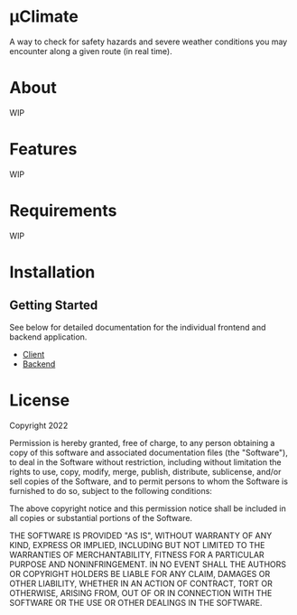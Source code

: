 # μClimate

A way to check for safety hazards and severe weather conditions you may encounter along a given route (in real time).

# About

WIP

# Features

WIP

# Requirements

WIP

# Installation
## Getting Started

See below for detailed documentation for the individual frontend and backend application.
* [Client](https://github.com/mruiz42/uclimate/blob/main/client/README.md)
* [Backend](https://github.com/mruiz42/uclimate/blob/main/backend/README.md)

# License
Copyright 2022

Permission is hereby granted, free of charge, to any person obtaining a copy of this software and associated documentation files (the "Software"), to deal in the Software without restriction, including without limitation the rights to use, copy, modify, merge, publish, distribute, sublicense, and/or sell copies of the Software, and to permit persons to whom the Software is furnished to do so, subject to the following conditions:

The above copyright notice and this permission notice shall be included in all copies or substantial portions of the Software.

THE SOFTWARE IS PROVIDED "AS IS", WITHOUT WARRANTY OF ANY KIND, EXPRESS OR IMPLIED, INCLUDING BUT NOT LIMITED TO THE WARRANTIES OF MERCHANTABILITY, FITNESS FOR A PARTICULAR PURPOSE AND NONINFRINGEMENT. IN NO EVENT SHALL THE AUTHORS OR COPYRIGHT HOLDERS BE LIABLE FOR ANY CLAIM, DAMAGES OR OTHER LIABILITY, WHETHER IN AN ACTION OF CONTRACT, TORT OR OTHERWISE, ARISING FROM, OUT OF OR IN CONNECTION WITH THE SOFTWARE OR THE USE OR OTHER DEALINGS IN THE SOFTWARE.
